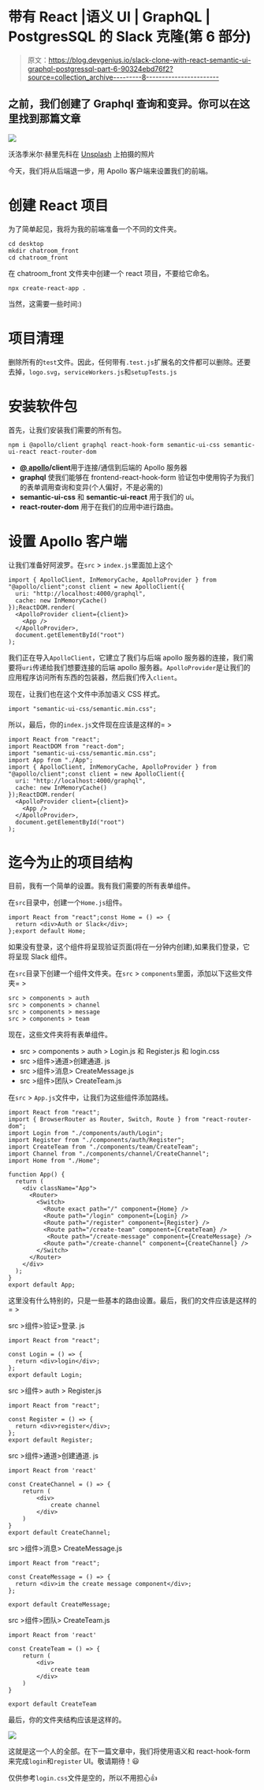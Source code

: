 # 带有 React |语义 UI | GraphQL | PostgresSQL 的 Slack 克隆(第 6 部分)

> 原文：<https://blog.devgenius.io/slack-clone-with-react-semantic-ui-graphql-postgressql-part-6-90324ebd76f2?source=collection_archive---------8----------------------->

## 之前，我们创建了 Graphql 查询和变异。你可以在这里找到那篇文章

![](img/b41cea42725f673b154fb2bd83220323.png)

沃洛季米尔·赫里先科在 [Unsplash](https://unsplash.com?utm_source=medium&utm_medium=referral) 上拍摄的照片

今天，我们将从后端退一步，用 Apollo 客户端来设置我们的前端。

# 创建 React 项目

为了简单起见，我将为我的前端准备一个不同的文件夹。

```
cd desktop
mkdir chatroom_front
cd chatroom_front
```

在 chatroom_front 文件夹中创建一个 react 项目，不要给它命名。

```
npx create-react-app .
```

当然，这需要一些时间:)

# 项目清理

删除所有的`test`文件。因此，任何带有`.test.js`扩展名的文件都可以删除。还要去掉，`logo.svg`，`serviceWorkers.js`和`setupTests.js`

# 安装软件包

首先，让我们安装我们需要的所有包。

```
npm i @apollo/client graphql react-hook-form semantic-ui-css semantic-ui-react react-router-dom
```

*   [**@ apollo**](https://hashnode.com/@apollo)**/client**用于连接/通信到后端的 Apollo 服务器
*   **graphql** 使我们能够在 frontend-react-hook-form 验证包中使用钩子为我们的表单调用查询和变异(个人偏好，不是必需的)
*   **semantic-ui-css** 和 **semantic-ui-react** 用于我们的 ui。
*   **react-router-dom** 用于在我们的应用中进行路由。

# 设置 Apollo 客户端

让我们准备好阿波罗。在`src` > `index.js`里面加上这个

```
import { ApolloClient, InMemoryCache, ApolloProvider } from "@apollo/client";const client = new ApolloClient({
  uri: "http://localhost:4000/graphql",
  cache: new InMemoryCache()
});ReactDOM.render(
  <ApolloProvider client={client}>
    <App />
  </ApolloProvider>,
  document.getElementById("root")
);
```

我们正在导入`ApolloClient`，它建立了我们与后端 apollo 服务器的连接，我们需要将`uri`传递给我们想要连接的后端 apollo 服务器。`ApolloProvider`是让我们的应用程序访问所有东西的包装器，然后我们传入`client`。

现在，让我们也在这个文件中添加语义 CSS 样式。

```
import "semantic-ui-css/semantic.min.css";
```

所以，最后，你的`index.js`文件现在应该是这样的= >

```
import React from "react";
import ReactDOM from "react-dom";
import "semantic-ui-css/semantic.min.css";
import App from "./App";
import { ApolloClient, InMemoryCache, ApolloProvider } from "@apollo/client";const client = new ApolloClient({
  uri: "http://localhost:4000/graphql",
  cache: new InMemoryCache()
});ReactDOM.render(
  <ApolloProvider client={client}>
    <App />
  </ApolloProvider>,
  document.getElementById("root")
);
```

# 迄今为止的项目结构

目前，我有一个简单的设置。我有我们需要的所有表单组件。

在`src`目录中，创建一个`Home.js`组件。

```
import React from "react";const Home = () => {
  return <div>Auth or Slack</div>;
};export default Home;
```

如果没有登录，这个组件将呈现验证页面(将在一分钟内创建),如果我们登录，它将呈现 Slack 组件。

在`src`目录下创建一个组件文件夹。在`src` > `components`里面，添加以下这些文件夹= >

```
src > components > auth
src > components > channel
src > components > message
src > components > team
```

现在，这些文件夹将有表单组件。

*   src > components > auth > Login.js 和 Register.js 和 login.css
*   src >组件>通道>创建通道. js
*   src >组件>消息> CreateMessage.js
*   src >组件>团队> CreateTeam.js

在`src` > `App.js`文件中，让我们为这些组件添加路线。

```
import React from "react";
import { BrowserRouter as Router, Switch, Route } from "react-router-dom";
import Login from "./components/auth/Login";
import Register from "./components/auth/Register";
import CreateTeam from "./components/team/CreateTeam";
import Channel from "./components/channel/CreateChannel";
import Home from "./Home";

function App() {
  return (
    <div className="App">
      <Router>
        <Switch>
          <Route exact path="/" component={Home} />
          <Route path="/login" component={Login} />
          <Route path="/register" component={Register} />
          <Route path="/create-team" component={CreateTeam} />
           <Route path="/create-message" component={CreateMessage} />
          <Route path="/create-channel" component={CreateChannel} />
        </Switch>
      </Router>
    </div>
  );
}
export default App;
```

这里没有什么特别的，只是一些基本的路由设置。最后，我们的文件应该是这样的= >

src >组件>验证>登录. js

```
import React from "react";

const Login = () => {
  return <div>login</div>;
};
export default Login;
```

src >组件> auth > Register.js

```
import React from "react";

const Register = () => {
  return <div>register</div>;
};
export default Register;
```

src >组件>通道>创建通道. js

```
import React from 'react'

const CreateChannel = () => {
    return (
        <div>
            create channel
        </div>
    )
}
export default CreateChannel;
```

src >组件>消息> CreateMessage.js

```
import React from "react";

const CreateMessage = () => {
  return <div>im the create message component</div>;
};

export default CreateMessage;
```

src >组件>团队> CreateTeam.js

```
import React from 'react'

const CreateTeam = () => {
    return (
        <div>
            create team 
        </div>
    )
}

export default CreateTeam
```

最后，你的文件夹结构应该是这样的。

![](img/1fce171c2ca2ccd63edcc67ab9331ef5.png)

这就是这一个人的全部。在下一篇文章中，我们将使用语义和 react-hook-form 来完成`login`和`register` UI。敬请期待！😃

仅供参考`login.css`文件是空的，所以不用担心👍